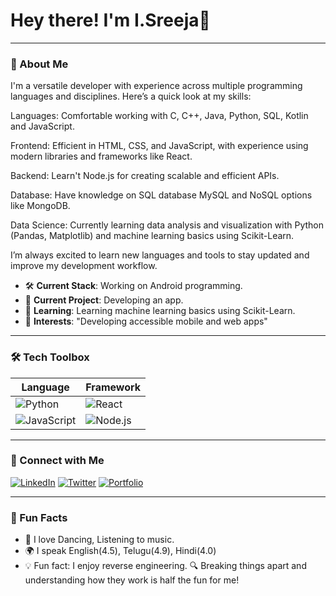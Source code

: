 # Hey there! I'm I.Sreeja👋


---

### 🚀 About Me

 I'm a versatile developer with experience across multiple programming languages and disciplines. Here’s a quick look at my skills:

Languages: Comfortable working with C, C++, Java, Python, SQL, Kotlin and JavaScript.


Frontend: Efficient in HTML, CSS, and JavaScript, with experience using modern libraries and frameworks like React.


Backend: Learn't Node.js for creating scalable and efficient APIs.


Database: Have knowledge on SQL database MySQL and NoSQL options like MongoDB.


Data Science: Currently learning data analysis and visualization with Python (Pandas, Matplotlib) and machine learning basics using Scikit-Learn.


I’m always excited to learn new languages and tools to stay updated and improve my development workflow. 

- 🛠 **Current Stack**: Working on Android programming.
- 🎨 **Current Project**: Developing an app.
- 🌱 **Learning**: Learning machine learning basics using Scikit-Learn.
- 🤔 **Interests**: "Developing accessible mobile and web apps"

---

### 🛠 Tech Toolbox

| Language       | Framework       |
| -------------- | --------------- | 
| ![Python](https://img.shields.io/badge/-Python-3776AB?style=flat-square&logo=python&logoColor=white) | ![React](https://img.shields.io/badge/-React-61DAFB?style=flat-square&logo=react&logoColor=black) | 
| ![JavaScript](https://img.shields.io/badge/-JavaScript-F7DF1E?style=flat-square&logo=javascript&logoColor=black) | ![Node.js](https://img.shields.io/badge/-Node.js-339933?style=flat-square&logo=node-dot-js&logoColor=white) |![C]

---




### 🤝 Connect with Me

[![LinkedIn](https://www.logo.wine/a/logo/LinkedIn/LinkedIn-Icon-Logo.wine.svg)](https://www.linkedin.com/in/sreeja-ippala-7609a62b8/)
[![Twitter](https://img.shields.io/badge/-Twitter-blue?style=flat-square&logo=twitter&logoColor=white)](https://twitter.com/your-profile)
[![Portfolio](https://img.shields.io/badge/-Portfolio-333?style=flat-square&logo=github&logoColor=white)](https://yourportfolio.com)

---

### 🎉 Fun Facts

- 🎸 I love Dancing, Listening to music.
- 🌍 I speak English(4.5), Telugu(4.9), Hindi(4.0)
- 💡 Fun fact: I enjoy reverse engineering. 🔍 Breaking things apart and understanding how they work is half the fun for me!



